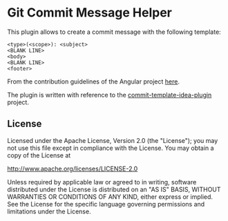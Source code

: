 # Git Commit Message Helper

<!-- Plugin description -->

This plugin allows to create a commit message with the following template:

```
<type>(<scope>): <subject>
<BLANK LINE>
<body>
<BLANK LINE>
<footer>
```

From the contribution guidelines of the Angular
project [here](https://github.com/angular/angular.js/blob/master/CONTRIBUTING.md#commit-message-format).

The plugin is written with reference to
the [commit-template-idea-plugin](https://github.com/MobileTribe/commit-template-idea-plugin) project.

<!-- Plugin description end -->

## License

Licensed under the Apache License, Version 2.0 (the "License");
you may not use this file except in compliance with the License.
You may obtain a copy of the License at

http://www.apache.org/licenses/LICENSE-2.0

Unless required by applicable law or agreed to in writing, software
distributed under the License is distributed on an "AS IS" BASIS,
WITHOUT WARRANTIES OR CONDITIONS OF ANY KIND, either express or implied.
See the License for the specific language governing permissions and
limitations under the License.
